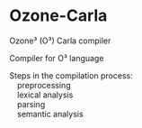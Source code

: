 # Ozone-Carla
Ozone³ (O³) Carla compiler

Compiler for O³ language

Steps in the compilation process: <br>
&emsp;preprocessing    <br>
&emsp;lexical analysis <br>
&emsp;parsing          <br>
&emsp;semantic analysis 

